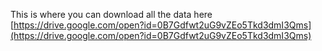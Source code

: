 This is where you can download all the data here [https://drive.google.com/open?id=0B7Gdfwt2uG9vZEo5Tkd3dmI3Qms](https://drive.google.com/open?id=0B7Gdfwt2uG9vZEo5Tkd3dmI3Qms)
